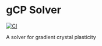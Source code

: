 # gCP Solver 
[![CI](https://github.com/j507/CPFM/actions/workflows/main.yml/badge.svg)](https://github.com/j507/CPFM/actions/workflows/main.yml)

A solver for gradient crystal plasticity
